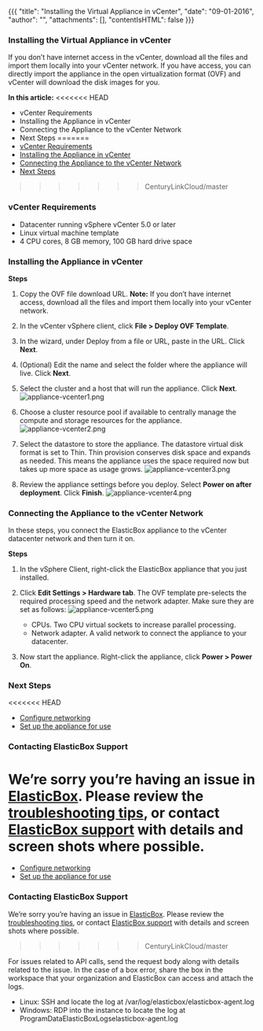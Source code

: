 {{{
"title": "Installing the Virtual Appliance in vCenter",
"date": "09-01-2016",
"author": "",
"attachments": [],
"contentIsHTML": false
}}}

### Installing the Virtual Appliance in vCenter
If you don’t have internet access in the vCenter, download all the files and import them locally into your vCenter network. If you have access, you can directly import the appliance in the open virtualization format (OVF) and vCenter will download the disk images for you.

**In this article:**
<<<<<<< HEAD
* vCenter Requirements
* Installing the Appliance in vCenter
* Connecting the Appliance to the vCenter Network
* Next Steps
=======
* [vCenter Requirements](../ElasticBox/appliance-vsphere.md)
* [Installing the Appliance in vCenter](../ElasticBox/appliance-vsphere.md)
* [Connecting the Appliance to the vCenter Network](../ElasticBox/appliance-vsphere.md)
* [Next Steps](../ElasticBox/appliance-vsphere.md)
>>>>>>> CenturyLinkCloud/master

### vCenter Requirements
* Datacenter running vSphere vCenter 5.0 or later
* Linux virtual machine template
* 4 CPU cores, 8 GB memory, 100 GB hard drive space

### Installing the Appliance in vCenter
**Steps**
1. Copy the OVF file download URL.
   **Note:** If you don’t have internet access, download all the files and import them locally into your vCenter network.
2. In the vCenter vSphere client, click **File > Deploy OVF Template**.
3. In the wizard, under Deploy from a file or URL, paste in the URL. Click **Next**.
4. (Optional) Edit the name and select the folder where the appliance will live. Click **Next**.
5. Select the cluster and a host that will run the appliance. Click **Next**.
   ![appliance-vcenter1.png](../images/ElasticBox/appliance-vcenter1.png)

6. Choose a cluster resource pool if available to centrally manage the compute and storage resources for the appliance.
   ![appliance-vcenter2.png](../images/ElasticBox/appliance-vcenter2.png)

7. Select the datastore to store the appliance. The datastore virtual disk format is set to Thin. Thin provision conserves disk space and expands as needed. This means the appliance uses the space required now but takes up more space as usage grows.
   ![appliance-vcenter3.png](../images/ElasticBox/appliance-vcenter3.png)

8. Review the appliance settings before you deploy. Select **Power on after deployment**. Click **Finish**.
   ![appliance-vcenter4.png](../images/ElasticBox/appliance-vcenter4.png)

### Connecting the Appliance to the vCenter Network
In these steps, you connect the ElasticBox appliance to the vCenter datacenter network and then turn it on.

**Steps**
1. In the vSphere Client, right-click the ElasticBox appliance that you just installed.
2. Click **Edit Settings > Hardware tab**. The OVF template pre-selects the required processing speed and the network adapter. Make sure they are set as follows:
   ![appliance-vcenter5.png](../images/ElasticBox/appliance-vcenter5.png)

   * CPUs. Two CPU virtual sockets to increase parallel processing.
   * Network adapter. A valid network to connect the appliance to your datacenter.

3. Now start the appliance. Right-click the appliance, click **Power > Power On**.

### Next Steps
<<<<<<< HEAD
* [Configure networking](./appliance-networking.md)
* [Set up the appliance for use](./appliance-initialsetup.md)

### Contacting ElasticBox Support
We’re sorry you’re having an issue in [ElasticBox](https://www.ctl.io/elasticbox/). Please review the [troubleshooting tips](./troubleshooting-tips.md), or contact [ElasticBox support](mailto:support@elasticbox.com) with details and screen shots where possible.
=======
* [Configure networking](../ElasticBox/appliance-networking.md)
* [Set up the appliance for use](../ElasticBox/appliance-initialsetup.md)

### Contacting ElasticBox Support
We’re sorry you’re having an issue in [ElasticBox](//www.ctl.io/elasticbox/). Please review the [troubleshooting tips](./troubleshooting-tips.md), or contact [ElasticBox support](mailto:support@elasticbox.com) with details and screen shots where possible.
>>>>>>> CenturyLinkCloud/master

For issues related to API calls, send the request body along with details related to the issue. In the case of a box error, share the box in the workspace that your organization and ElasticBox can access and attach the logs.
* Linux: SSH and locate the log at /var/log/elasticbox/elasticbox-agent.log
* Windows: RDP into the instance to locate the log at ProgramDataElasticBoxLogselasticbox-agent.log
